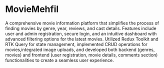 # MovieMehfil
A comprehensive movie information platform that simplifies the process of finding movies by genre, year, reviews, and cast details. Features include user and admin registration, secure login, and an intuitive dashboard with advanced filtering options for the latest movies.
 Utilized Redux Toolkit and RTK Query for state management, implemented CRUD operations for movies,integrated image uploads, and developed both backend (genres, movies) and frontend (user registration, movie
details, comments section) functionalities to create a seamless user experience.

